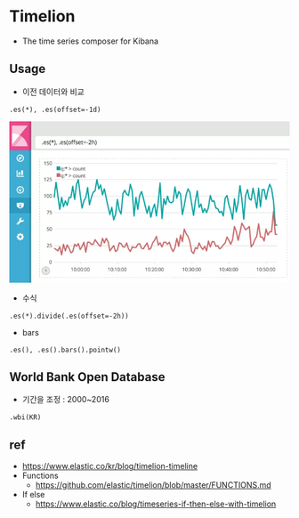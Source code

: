 # Timelion
- The time series composer for Kibana

## Usage
- 이전 데이터와 비교
```
.es(*), .es(offset=-1d)
```
<img src="images/timelion-01-offset.webp" alt="offset">

- 수식
```
.es(*).divide(.es(offset=-2h))
```

- bars
```
.es(), .es().bars().pointw()
```

## World Bank Open Database
- 기간을 조정 : 2000~2016
```
.wbi(KR)
```

## ref
- https://www.elastic.co/kr/blog/timelion-timeline
- Functions
  * https://github.com/elastic/timelion/blob/master/FUNCTIONS.md
- If else
  * https://www.elastic.co/blog/timeseries-if-then-else-with-timelion
